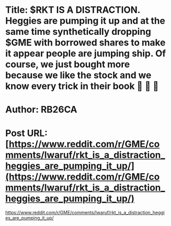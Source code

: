 # Title: $RKT IS A DISTRACTION. Heggies are pumping it up and at the same time synthetically dropping $GME with borrowed shares to make it appear people are jumping ship. Of course, we just bought more because we like the stock and we know every trick in their book 🚀 🚀 🚀
# Author: RB26CA
# Post URL: [https://www.reddit.com/r/GME/comments/lwaruf/rkt_is_a_distraction_heggies_are_pumping_it_up/](https://www.reddit.com/r/GME/comments/lwaruf/rkt_is_a_distraction_heggies_are_pumping_it_up/)


https://www.reddit.com/r/GME/comments/lwaruf/rkt_is_a_distraction_heggies_are_pumping_it_up/